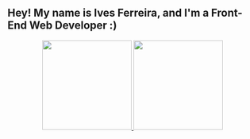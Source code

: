 ## Hey! My name is Ives Ferreira, and I'm a Front-End Web Developer :)

<div align="center">
  <a href="https://github.com/IvesFerreira">
  <img height="180em" src="https://github-readme-stats.vercel.app/api?username=IvesFerreira&show_icons=true&theme=dracula&include_all_commits=true&count_private=true"/>
  <img height="180em" src="https://github-readme-stats.vercel.app/api/top-langs/?username=IvesFerreira&layout=compact&langs_count=7&theme=dracula"/>
</div>

